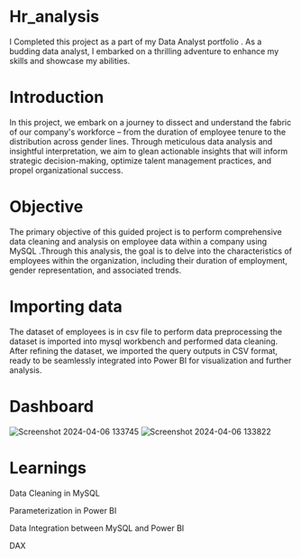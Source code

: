 # Hr_analysis

I Completed this project as a part of my Data Analyst portfolio .
 As a budding data analyst, I embarked on a thrilling adventure to enhance my skills and showcase my abilities.

 # Introduction

  In this project, we embark on a journey to dissect and understand the fabric of our company's workforce – from the duration of employee tenure to the distribution across gender lines. Through meticulous data analysis and insightful interpretation, we aim to glean actionable insights that will inform strategic decision-making, optimize talent management practices, and propel organizational success.

 # Objective

 The primary objective of this guided project is to perform comprehensive data cleaning and analysis on employee data within a company using MySQL .Through this analysis, the goal is to delve into the characteristics of employees within the organization, including their duration of employment, gender representation, and associated trends.

 # Importing data

 The dataset of employees is in csv file to perform data preprocessing the dataset is imported into mysql workbench and performed data cleaning.
 After refining the dataset, we imported the query outputs in CSV format, ready to be seamlessly integrated into Power BI for visualization and further analysis.

 # Dashboard
 ![Screenshot 2024-04-06 133745](https://github.com/Ramya7102/Hr_analysis/assets/139358778/5abb38c1-2212-4284-86e3-350218cb0ce0)
![Screenshot 2024-04-06 133822](https://github.com/Ramya7102/Hr_analysis/assets/139358778/6c9cd220-42dd-4bf7-b1b7-adba5f135b75)

# Learnings

Data Cleaning in MySQL

Parameterization in Power BI

Data Integration between MySQL and Power BI

DAX




 
